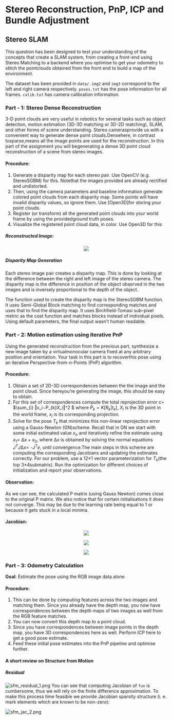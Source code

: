 # Stereo Reconstruction, PnP, ICP and Bundle Adjustment

## Stereo SLAM
This question has been designed to test your understanding of the concepts that create a SLAM system, from creating a front-end using Stereo Matching to a backend where you optimise to get your odometry to stitch the pointclouds obtained from the front end to build a map of the environment.

The dataset has been provided in `data/`. `img2` and `img3` correspond to the left and right camera respectively. `poses.txt` has the pose information for all frames. `calib.txt` has camera calibration information.

### Part - 1: Stereo Dense Reconstruction
3-D point clouds are very useful in robotics for several tasks such as object detection, motion estimation (3D-3D matching or 3D-2D matching), SLAM, and other forms of scene understanding.  Stereo camerasprovide  us  with  a  convenient  way  to  generate  dense  point  clouds.Densehere,  in  contrast  tosparse,means all the image points are used for the reconstruction.  In this part of the assignment you will begenerating a dense 3D point cloud reconstruction of a scene from stereo images.

#### Procedure: 

<ol>
    <li> Generate a disparity map for each stereo pair.  Use OpenCV (e.g.  StereoSGBM) for this.  Notethat the images provided are already rectified and undistorted. </li>
    <li> Then, using the camera parameters and baseline information generate colored point clouds from each disparity map.  Some points will have invalid disparity values, so ignore them.  Use [Open3D]for storing your point clouds. </li>
    <li> Register (or transform) all the generated point clouds into your world frame by using the providedground truth poses. </li>
    <li> Visualize the registered point cloud data, in color.  Use Open3D for this </li>
</ol>

##### Reconstructed Image:
<p align = 'center'><img src="questions/reconstructed.png"></p>

##### Disparity Map Generation
Each stereo image pair creates a disparity map. This is done by looking at the difference between the right and left image of the stereo camera. The disparity map is the difference in position of the object observed in the two images and is inversely proportional to the depth of the object. 

The function used to create the disparity map is the StereoSGBM function. It uses Semi-Global Block matching to find corresponding matches and uses that to find the disparity map. It uses Birchfield-Tomasi sub-pixel metric as the cost function and matches blocks instead of individual pixels. Using default parameters, the final output wasn't human readable. 

### Part - 2: Motion estimation using iterative PnP


Using the generated reconstruction from the previous part, synthesize a new image taken by a virtualmonocular camera fixed at any arbitrary position and orientation.  Your task in this part is to recoverthis pose using an iterative Perspective-from-n-Points (PnP) algorithm. 

#### Procedure: 

1. Obtain a set of 2D-3D correspondences between the the image and the point cloud.  Since hereyou’re generating the image, this should be easy to obtain.
2. For this set of correspondences compute the total reprojection error c= $\sum_{i} ‖x_i−P_{k}X_i‖^2 $    where $P_{k}= K[R_{k}|t_{k}]$, $X_{i}$ is the 3D point in the world frame, $x_{i}$ is its corresponding projection.
3. Solve for the pose $T_{k}$ that minimizes this non-linear reprojection error using a Gauss-Newton (GN)scheme.  Recall that in GN we start with some initial estimated value $x_{o}$ and iteratively refine the estimate using $x_{1}$= $∆x+x_0$, where $∆x$ is obtained by solving the normal equations $J^{T}J∆x$= -$J^{T}e$, until convergence.The main steps in this scheme are computing the corresponding Jacobians and updating the estimates correctly.  For our problem,  use a 12×1 vector parameterization for $T_{k}$(the top 3×4submatrix).  Run the optimization for different choices of initialization and report your observations.

#### Observation: 
As we can see, the calculated P matrix (using Gauss Newton) comes close to the original P matrix. We also notice that for certain initialisations it does not converge. This may be due to the learning rate being equal to 1 or because it gets stuck in a local minima.

#### Jacobian:
<p align = 'center'><img src="questions/jacobian1.jpeg"></p>
<p align = 'center'><img src="questions/jacobian2.jpeg"></p>
<p align = 'center'><img src="questions/jacobian3.jpeg"></p>


### Part - 3: Odometry Calculation
<b>Goal</b>: Estimate the pose using the RGB image data alone

#### Procedure:

1. This can be done by computing features across the two images and matching them. Since you already have the depth map, you now have correspondences between the depth maps of two images as well from the RGB feature matches. 
2. You can now convert this depth map to a point cloud.
3. Since you have correspondences between image points in the depth map, you have 3D correspondences here as well. Perform ICP here to get a good pose estimate.
4. Feed these initial pose estimates into the PnP pipeline and optimise further.

#### A short review on Structure from Motion
##### Residual
![sfm_residual_1.png](./misc/sfm_residual_1.png)
You can see that computing Jacobian of `fun` is cumbersome, thus we will rely on the finite difference approximation. To make this process time feasible we provide Jacobian sparsity structure (i. e. mark elements which are known to be non-zero):

![sfm_jac_2.png](./misc/sfm_jac_2.png)



